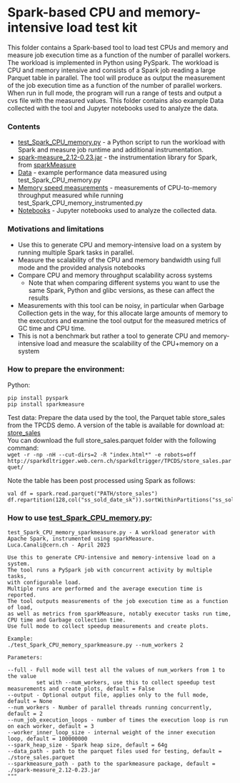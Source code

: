 # Spark-based CPU and memory-intensive load test kit
This folder contains a Spark-based tool to load test CPUs and memory and measure job execution time as a function of the number of parallel workers.
The workload is implemented in Python using PySpark.
The workload is CPU and memory intensive and consists of a Spark job reading a large Parquet table in parallel.
The tool will produce as output the measurement of the job execution time as a function of the number of parallel workers.  
When run in full mode, the program will run a range of tests and output a cvs file with the measured values.
This folder contains also example Data collected with the tool and Jupyter notebooks used to analyze the data.

### Contents
- [test_Spark_CPU_memory.py](test_Spark_CPU_memory.py) - a Python script to run the workload with Spark and measure job runtime and additional instrumentation.
- [spark-measure_2.12-0.23.jar](spark-measure_2.12-0.23.jar) - the instrumentation library for Spark, from [sparkMeasure](https://github.com/LucaCanali/sparkMeasure)
- [Data](Data) - example performance data measured using test_Spark_CPU_memory.py
- [Memory speed measurements](Memory_throughput) - measurements of CPU-to-memory throughput measured while running test_Spark_CPU_memory_instrumented.py
- [Notebooks](Notebooks) - Jupyter notebooks used to analyze the collected data.

### Motivations and limitations
- Use this to generate CPU and memory-intensive load on a system by running multiple Spark tasks in parallel.
- Measure the scalability of the CPU and memory bandwidth using full mode and the provided analysis notebooks
- Compare CPU and memory throughput scalability across systems
  - Note that when comparing different systems you want to use the same Spark, Python and glibc versions, as these can affect the results 
- Measurements with this tool can be noisy, in particular when Garbage Collection gets in the way, for this allocate large amounts
  of memory to the executors and examine the tool output for the measured metrics of GC time and CPU time. 
- This is not a benchmark but rather a tool to generate CPU and memory-intensive load and measure the scalability of the CPU+memory on a system

### How to prepare the environment:
Python:
```
pip install pyspark
pip install sparkmeasure
```
Test data: 
Prepare the data used by the tool, the Parquet table store_sales from the TPCDS demo.
A version of the table is available for download at:
[store_sales](https://sparkdltrigger.web.cern.ch/sparkdltrigger/TPCDS/store_sales.parquet/)    
You can download the full store_sales.parquet folder with the following command:  
`wget -r -np -nH --cut-dirs=2 -R "index.html*" -e robots=off http://sparkdltrigger.web.cern.ch/sparkdltrigger/TPCDS/store_sales.parquet/`

Note the table has been post processed using Spark as follows:
```
val df = spark.read.parquet("PATH/store_sales")
df.repartition(128,col("ss_sold_date_sk")).sortWithinPartitions("ss_sold_date_sk","ss_sold_time_sk","ss_customer_sk").write.parquet("PATH/store_sales.parquet")
```

### How to use [test_Spark_CPU_memory.py](test_Spark_CPU_memory.py):
```
test_Spark_CPU_memory_sparkmeasure.py - A workload generator with Apache Spark, instrumented using sparkMeasure.
Luca.Canali@cern.ch - April 2023

Use this to generate CPU-intensive and memory-intensive load on a system.
The tool runs a PySpark job with concurrent activity by multiple tasks,
with configurable load.
Multiple runs are performed and the average execution time is reported.
The tool outputs measurements of the job execution time as a function of load,
as well as metrics from sparkMeasure, notably executor tasks run time, 
CPU time and Garbage collection time.
Use full mode to collect speedup measurements and create plots.

Example:
./test_Spark_CPU_memory_sparkmeasure.py --num_workers 2

Parameters:

--full - Full mode will test all the values of num_workers from 1 to the value 
         set with --num_workers, use this to collect speedup test measurements and create plots, default = False
--output - Optional output file, applies only to the full mode, default = None
--num_workers - Number of parallel threads running concurrently, default = 2
--num_job_execution_loops - number of times the execution loop is run on each worker, default = 3
--worker_inner_loop_size - internal weight of the inner execution loop, default = 100000000
--spark_heap_size - Spark heap size, default = 64g
--data_path - path to the parquet files used for testing, default = ./store_sales.parquet
--sparkmeasure_path - path to the sparkmeasure package, default = ./spark-measure_2.12-0.23.jar
"""

